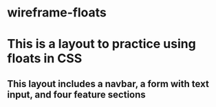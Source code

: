 # wireframe-floats
<h1>This is a layout to practice using floats in CSS</h1>
<h2>This layout includes a navbar, a form with text input, and four feature sections</h2>
